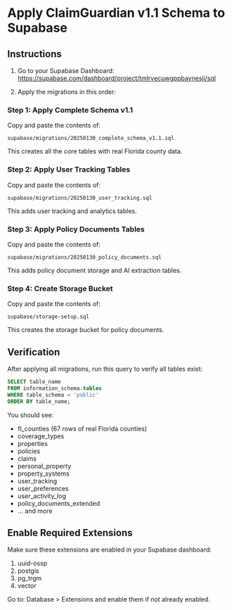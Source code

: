 # Apply ClaimGuardian v1.1 Schema to Supabase

## Instructions

1. Go to your Supabase Dashboard: https://supabase.com/dashboard/project/tmlrvecuwgppbaynesji/sql

2. Apply the migrations in this order:

### Step 1: Apply Complete Schema v1.1
Copy and paste the contents of:
```
supabase/migrations/20250130_complete_schema_v1.1.sql
```

This creates all the core tables with real Florida county data.

### Step 2: Apply User Tracking Tables
Copy and paste the contents of:
```
supabase/migrations/20250130_user_tracking.sql
```

This adds user tracking and analytics tables.

### Step 3: Apply Policy Documents Tables
Copy and paste the contents of:
```
supabase/migrations/20250130_policy_documents.sql
```

This adds policy document storage and AI extraction tables.

### Step 4: Create Storage Bucket
Copy and paste the contents of:
```
supabase/storage-setup.sql
```

This creates the storage bucket for policy documents.

## Verification

After applying all migrations, run this query to verify all tables exist:

```sql
SELECT table_name 
FROM information_schema.tables 
WHERE table_schema = 'public' 
ORDER BY table_name;
```

You should see:
- fl_counties (67 rows of real Florida counties)
- coverage_types
- properties
- policies
- claims
- personal_property
- property_systems
- user_tracking
- user_preferences
- user_activity_log
- policy_documents_extended
- ... and more

## Enable Required Extensions

Make sure these extensions are enabled in your Supabase dashboard:
1. uuid-ossp
2. postgis
3. pg_trgm
4. vector

Go to: Database > Extensions and enable them if not already enabled.